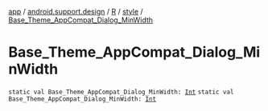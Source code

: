 [app](../../../index.md) / [android.support.design](../../index.md) / [R](../index.md) / [style](index.md) / [Base_Theme_AppCompat_Dialog_MinWidth](.)

# Base_Theme_AppCompat_Dialog_MinWidth

`static val Base_Theme_AppCompat_Dialog_MinWidth: `[`Int`](https://kotlinlang.org/api/latest/jvm/stdlib/kotlin/-int/index.html)
`static val Base_Theme_AppCompat_Dialog_MinWidth: `[`Int`](https://kotlinlang.org/api/latest/jvm/stdlib/kotlin/-int/index.html)